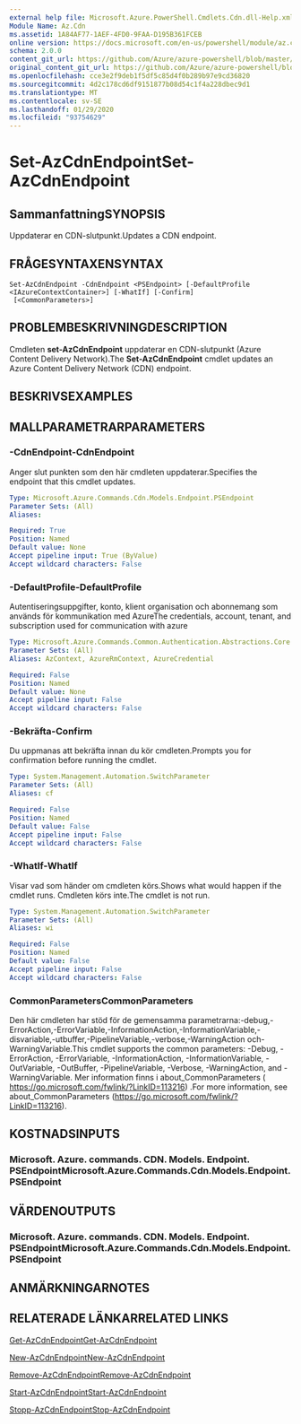 ```yaml
---
external help file: Microsoft.Azure.PowerShell.Cmdlets.Cdn.dll-Help.xml
Module Name: Az.Cdn
ms.assetid: 1A84AF77-1AEF-4FD0-9FAA-D195B361FCEB
online version: https://docs.microsoft.com/en-us/powershell/module/az.cdn/set-azcdnendpoint
schema: 2.0.0
content_git_url: https://github.com/Azure/azure-powershell/blob/master/src/Cdn/Cdn/help/Set-AzCdnEndpoint.md
original_content_git_url: https://github.com/Azure/azure-powershell/blob/master/src/Cdn/Cdn/help/Set-AzCdnEndpoint.md
ms.openlocfilehash: cce3e2f9deb1f5df5c85d4f0b289b97e9cd36820
ms.sourcegitcommit: 4d2c178cd6df9151877b08d54c1f4a228dbec9d1
ms.translationtype: MT
ms.contentlocale: sv-SE
ms.lasthandoff: 01/29/2020
ms.locfileid: "93754629"
---
```

# <span data-ttu-id="6887d-101">Set-AzCdnEndpoint</span><span class="sxs-lookup"><span data-stu-id="6887d-101">Set-AzCdnEndpoint</span></span>

## <span data-ttu-id="6887d-102">Sammanfattning</span><span class="sxs-lookup"><span data-stu-id="6887d-102">SYNOPSIS</span></span>
<span data-ttu-id="6887d-103">Uppdaterar en CDN-slutpunkt.</span><span class="sxs-lookup"><span data-stu-id="6887d-103">Updates a CDN endpoint.</span></span>

## <span data-ttu-id="6887d-104">FRÅGESYNTAXEN</span><span class="sxs-lookup"><span data-stu-id="6887d-104">SYNTAX</span></span>

```
Set-AzCdnEndpoint -CdnEndpoint <PSEndpoint> [-DefaultProfile <IAzureContextContainer>] [-WhatIf] [-Confirm]
 [<CommonParameters>]
```

## <span data-ttu-id="6887d-105">PROBLEMBESKRIVNING</span><span class="sxs-lookup"><span data-stu-id="6887d-105">DESCRIPTION</span></span>
<span data-ttu-id="6887d-106">Cmdleten **set-AzCdnEndpoint** uppdaterar en CDN-slutpunkt (Azure Content Delivery Network).</span><span class="sxs-lookup"><span data-stu-id="6887d-106">The **Set-AzCdnEndpoint** cmdlet updates an Azure Content Delivery Network (CDN) endpoint.</span></span>

## <span data-ttu-id="6887d-107">BESKRIVS</span><span class="sxs-lookup"><span data-stu-id="6887d-107">EXAMPLES</span></span>

## <span data-ttu-id="6887d-108">MALLPARAMETRAR</span><span class="sxs-lookup"><span data-stu-id="6887d-108">PARAMETERS</span></span>

### <span data-ttu-id="6887d-109">-CdnEndpoint</span><span class="sxs-lookup"><span data-stu-id="6887d-109">-CdnEndpoint</span></span>
<span data-ttu-id="6887d-110">Anger slut punkten som den här cmdleten uppdaterar.</span><span class="sxs-lookup"><span data-stu-id="6887d-110">Specifies the endpoint that this cmdlet updates.</span></span>

```yaml
Type: Microsoft.Azure.Commands.Cdn.Models.Endpoint.PSEndpoint
Parameter Sets: (All)
Aliases:

Required: True
Position: Named
Default value: None
Accept pipeline input: True (ByValue)
Accept wildcard characters: False
```

### <span data-ttu-id="6887d-111">-DefaultProfile</span><span class="sxs-lookup"><span data-stu-id="6887d-111">-DefaultProfile</span></span>
<span data-ttu-id="6887d-112">Autentiseringsuppgifter, konto, klient organisation och abonnemang som används för kommunikation med Azure</span><span class="sxs-lookup"><span data-stu-id="6887d-112">The credentials, account, tenant, and subscription used for communication with azure</span></span>

```yaml
Type: Microsoft.Azure.Commands.Common.Authentication.Abstractions.Core.IAzureContextContainer
Parameter Sets: (All)
Aliases: AzContext, AzureRmContext, AzureCredential

Required: False
Position: Named
Default value: None
Accept pipeline input: False
Accept wildcard characters: False
```

### <span data-ttu-id="6887d-113">-Bekräfta</span><span class="sxs-lookup"><span data-stu-id="6887d-113">-Confirm</span></span>
<span data-ttu-id="6887d-114">Du uppmanas att bekräfta innan du kör cmdleten.</span><span class="sxs-lookup"><span data-stu-id="6887d-114">Prompts you for confirmation before running the cmdlet.</span></span>

```yaml
Type: System.Management.Automation.SwitchParameter
Parameter Sets: (All)
Aliases: cf

Required: False
Position: Named
Default value: False
Accept pipeline input: False
Accept wildcard characters: False
```

### <span data-ttu-id="6887d-115">-WhatIf</span><span class="sxs-lookup"><span data-stu-id="6887d-115">-WhatIf</span></span>
<span data-ttu-id="6887d-116">Visar vad som händer om cmdleten körs.</span><span class="sxs-lookup"><span data-stu-id="6887d-116">Shows what would happen if the cmdlet runs.</span></span>
<span data-ttu-id="6887d-117">Cmdleten körs inte.</span><span class="sxs-lookup"><span data-stu-id="6887d-117">The cmdlet is not run.</span></span>

```yaml
Type: System.Management.Automation.SwitchParameter
Parameter Sets: (All)
Aliases: wi

Required: False
Position: Named
Default value: False
Accept pipeline input: False
Accept wildcard characters: False
```

### <span data-ttu-id="6887d-118">CommonParameters</span><span class="sxs-lookup"><span data-stu-id="6887d-118">CommonParameters</span></span>
<span data-ttu-id="6887d-119">Den här cmdleten har stöd för de gemensamma parametrarna:-debug,-ErrorAction,-ErrorVariable,-InformationAction,-InformationVariable,-disvariable,-utbuffer,-PipelineVariable,-verbose,-WarningAction och-WarningVariable.</span><span class="sxs-lookup"><span data-stu-id="6887d-119">This cmdlet supports the common parameters: -Debug, -ErrorAction, -ErrorVariable, -InformationAction, -InformationVariable, -OutVariable, -OutBuffer, -PipelineVariable, -Verbose, -WarningAction, and -WarningVariable.</span></span> <span data-ttu-id="6887d-120">Mer information finns i about_CommonParameters ( https://go.microsoft.com/fwlink/?LinkID=113216) .</span><span class="sxs-lookup"><span data-stu-id="6887d-120">For more information, see about_CommonParameters (https://go.microsoft.com/fwlink/?LinkID=113216).</span></span>

## <span data-ttu-id="6887d-121">KOSTNADS</span><span class="sxs-lookup"><span data-stu-id="6887d-121">INPUTS</span></span>

### <span data-ttu-id="6887d-122">Microsoft. Azure. commands. CDN. Models. Endpoint. PSEndpoint</span><span class="sxs-lookup"><span data-stu-id="6887d-122">Microsoft.Azure.Commands.Cdn.Models.Endpoint.PSEndpoint</span></span>

## <span data-ttu-id="6887d-123">VÄRDEN</span><span class="sxs-lookup"><span data-stu-id="6887d-123">OUTPUTS</span></span>

### <span data-ttu-id="6887d-124">Microsoft. Azure. commands. CDN. Models. Endpoint. PSEndpoint</span><span class="sxs-lookup"><span data-stu-id="6887d-124">Microsoft.Azure.Commands.Cdn.Models.Endpoint.PSEndpoint</span></span>

## <span data-ttu-id="6887d-125">ANMÄRKNINGAR</span><span class="sxs-lookup"><span data-stu-id="6887d-125">NOTES</span></span>

## <span data-ttu-id="6887d-126">RELATERADE LÄNKAR</span><span class="sxs-lookup"><span data-stu-id="6887d-126">RELATED LINKS</span></span>

[<span data-ttu-id="6887d-127">Get-AzCdnEndpoint</span><span class="sxs-lookup"><span data-stu-id="6887d-127">Get-AzCdnEndpoint</span></span>](./Get-AzCdnEndpoint.md)

[<span data-ttu-id="6887d-128">New-AzCdnEndpoint</span><span class="sxs-lookup"><span data-stu-id="6887d-128">New-AzCdnEndpoint</span></span>](./New-AzCdnEndpoint.md)

[<span data-ttu-id="6887d-129">Remove-AzCdnEndpoint</span><span class="sxs-lookup"><span data-stu-id="6887d-129">Remove-AzCdnEndpoint</span></span>](./Remove-AzCdnEndpoint.md)

[<span data-ttu-id="6887d-130">Start-AzCdnEndpoint</span><span class="sxs-lookup"><span data-stu-id="6887d-130">Start-AzCdnEndpoint</span></span>](./Start-AzCdnEndpoint.md)

[<span data-ttu-id="6887d-131">Stopp-AzCdnEndpoint</span><span class="sxs-lookup"><span data-stu-id="6887d-131">Stop-AzCdnEndpoint</span></span>](./Stop-AzCdnEndpoint.md)


